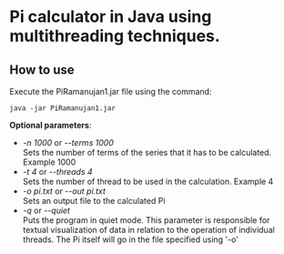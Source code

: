 # Pi calculator in Java using multithreading techniques.

## How to use
Execute the PiRamanujan1.jar file using the command: 

```
java -jar PiRamanujan1.jar
```
	
**Optional parameters**:
* *-n 1000* or *--terms 1000*   <br /> Sets the number of terms of the series that it has to be calculated. Example 1000 
* *-t 4*  or *--threads 4*      <br /> Sets the number of thread to be used in the calculation. Example 4
* *-o pi.txt* or *--out pi.txt* <br /> Sets an output file to the calculated Pi
* *-q* or *--quiet*             <br /> Puts the program in quiet mode. This parameter is responsible for textual visualization of data in relation to the operation of individual threads. The Pi itself will go in the file specified using '-o'
